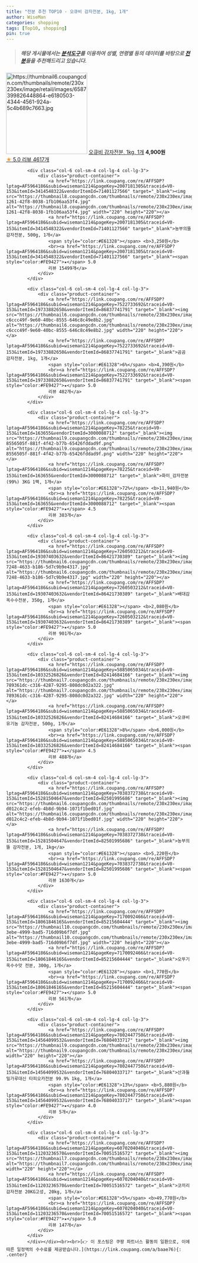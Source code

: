 ```yaml
---
title: "전분 추천 TOP10 - 오큐비 감자전분, 1kg, 1개"
author: WiseMan
categories: shopping
tags: [Top10, shopping]
pin: true
---
```


> ##### 해당 게시물에서는 [**분석도구**](https://itemscout.io/)를 이용하여 **성별**, **연령별** 등의 데이터를 바탕으로 [**전분**](https://link.coupang.com/a/baae76)들을 추천해드리고 있습니다.
<div class="container"><div class="row">
            <div class="col-6 col-sm-4 col-lg-4 col-lg-3">
                <div class="product-container">
                    <a href="https://link.coupang.com/re/AFFSDP?lptag=AF5964186&subid=wiseman1214&pageKey=5011274858&traceid=V0-153&itemId=6708537975&vendorItemId=74002097865" target="_blank"><img src="https://thumbnail6.coupangcdn.com/thumbnails/remote/230x230ex/image/retail/images/6587399826448864-e6180503-4344-4561-924a-5c4b689c7663.jpg" alt="https://thumbnail6.coupangcdn.com/thumbnails/remote/230x230ex/image/retail/images/6587399826448864-e6180503-4344-4561-924a-5c4b689c7663.jpg" width="220" height="220"></a>
                    <a href="https://link.coupang.com/re/AFFSDP?lptag=AF5964186&subid=wiseman1214&pageKey=5011274858&traceid=V0-153&itemId=6708537975&vendorItemId=74002097865" target="_blank">오큐비 감자전분, 1kg, 1개</a>
                    <span style="color:#E61328"></span> <b>4,900원</b>
                    <br><a href="https://link.coupang.com/re/AFFSDP?lptag=AF5964186&subid=wiseman1214&pageKey=5011274858&traceid=V0-153&itemId=6708537975&vendorItemId=74002097865" target="_blank"><span style="color:#FE9427">★</span> 5.0
                    리뷰 4617개</a>
                </div>
            </div>
            
            <div class="col-6 col-sm-4 col-lg-4 col-lg-3">
                <div class="product-container">
                    <a href="https://link.coupang.com/re/AFFSDP?lptag=AF5964186&subid=wiseman1214&pageKey=2007181305&traceid=V0-153&itemId=3414548322&vendorItemId=71401127566" target="_blank"><img src="https://thumbnail8.coupangcdn.com/thumbnails/remote/230x230ex/image/retail/images/2020/08/25/20/4/a8ce9431-1261-42f8-8038-1fb106aa53f4.jpg" alt="https://thumbnail8.coupangcdn.com/thumbnails/remote/230x230ex/image/retail/images/2020/08/25/20/4/a8ce9431-1261-42f8-8038-1fb106aa53f4.jpg" width="220" height="220"></a>
                    <a href="https://link.coupang.com/re/AFFSDP?lptag=AF5964186&subid=wiseman1214&pageKey=2007181305&traceid=V0-153&itemId=3414548322&vendorItemId=71401127566" target="_blank">농부의뜰 감자전분, 500g, 1개</a>
                    <span style="color:#E61328"></span> <b>3,250원</b>
                    <br><a href="https://link.coupang.com/re/AFFSDP?lptag=AF5964186&subid=wiseman1214&pageKey=2007181305&traceid=V0-153&itemId=3414548322&vendorItemId=71401127566" target="_blank"><span style="color:#FE9427">★</span> 5.0
                    리뷰 15499개</a>
                </div>
            </div>
            
            <div class="col-6 col-sm-4 col-lg-4 col-lg-3">
                <div class="product-container">
                    <a href="https://link.coupang.com/re/AFFSDP?lptag=AF5964186&subid=wiseman1214&pageKey=7522733692&traceid=V0-153&itemId=19733882650&vendorItemId=86837741791" target="_blank"><img src="https://thumbnail6.coupangcdn.com/thumbnails/remote/230x230ex/image/retail/images/1852597268171107-c6ccc49f-9e60-40bc-8555-646c8c49e8b2.jpg" alt="https://thumbnail6.coupangcdn.com/thumbnails/remote/230x230ex/image/retail/images/1852597268171107-c6ccc49f-9e60-40bc-8555-646c8c49e8b2.jpg" width="220" height="220"></a>
                    <a href="https://link.coupang.com/re/AFFSDP?lptag=AF5964186&subid=wiseman1214&pageKey=7522733692&traceid=V0-153&itemId=19733882650&vendorItemId=86837741791" target="_blank">곰곰 감자전분, 1kg, 1개</a>
                    <span style="color:#E61328">6%</span> <b>4,390원</b>
                    <br><a href="https://link.coupang.com/re/AFFSDP?lptag=AF5964186&subid=wiseman1214&pageKey=7522733692&traceid=V0-153&itemId=19733882650&vendorItemId=86837741791" target="_blank"><span style="color:#FE9427">★</span> 5.0
                    리뷰 482개</a>
                </div>
            </div>
            
            <div class="col-6 col-sm-4 col-lg-4 col-lg-3">
                <div class="product-container">
                    <a href="https://link.coupang.com/re/AFFSDP?lptag=AF5964186&subid=wiseman1214&pageKey=78225&traceid=V0-153&itemId=163655&vendorItemId=3000088712" target="_blank"><img src="https://thumbnail9.coupangcdn.com/thumbnails/remote/230x230ex/image/retail/images/617536453158437-8556505f-881f-4f42-b77b-65426fddad9f.png" alt="https://thumbnail9.coupangcdn.com/thumbnails/remote/230x230ex/image/retail/images/617536453158437-8556505f-881f-4f42-b77b-65426fddad9f.png" width="220" height="220"></a>
                    <a href="https://link.coupang.com/re/AFFSDP?lptag=AF5964186&subid=wiseman1214&pageKey=78225&traceid=V0-153&itemId=163655&vendorItemId=3000088712" target="_blank">화미_감자전분(99%) 3KG 1팩, 1개</a>
                    <span style="color:#E61328">72%</span> <b>11,940원</b>
                    <br><a href="https://link.coupang.com/re/AFFSDP?lptag=AF5964186&subid=wiseman1214&pageKey=78225&traceid=V0-153&itemId=163655&vendorItemId=3000088712" target="_blank"><span style="color:#FE9427">★</span> 4.5
                    리뷰 383개</a>
                </div>
            </div>
            
            <div class="col-6 col-sm-4 col-lg-4 col-lg-3">
                <div class="product-container">
                    <a href="https://link.coupang.com/re/AFFSDP?lptag=AF5964186&subid=wiseman1214&pageKey=7260503212&traceid=V0-153&itemId=19307403632&vendorItemId=86421730389" target="_blank"><img src="https://thumbnail6.coupangcdn.com/thumbnails/remote/230x230ex/image/retail/images/2023/06/29/17/1/aa34b247-7248-4633-b186-5d7c9b9e4317.jpg" alt="https://thumbnail6.coupangcdn.com/thumbnails/remote/230x230ex/image/retail/images/2023/06/29/17/1/aa34b247-7248-4633-b186-5d7c9b9e4317.jpg" width="220" height="220"></a>
                    <a href="https://link.coupang.com/re/AFFSDP?lptag=AF5964186&subid=wiseman1214&pageKey=7260503212&traceid=V0-153&itemId=19307403632&vendorItemId=86421730389" target="_blank">배대감 옥수수전분, 350g, 1개</a>
                    <span style="color:#E61328"></span> <b>2,080원</b>
                    <br><a href="https://link.coupang.com/re/AFFSDP?lptag=AF5964186&subid=wiseman1214&pageKey=7260503212&traceid=V0-153&itemId=19307403632&vendorItemId=86421730389" target="_blank"><span style="color:#FE9427">★</span> 5.0
                    리뷰 901개</a>
                </div>
            </div>
            
            <div class="col-6 col-sm-4 col-lg-4 col-lg-3">
                <div class="product-container">
                    <a href="https://link.coupang.com/re/AFFSDP?lptag=AF5964186&subid=wiseman1214&pageKey=5885065034&traceid=V0-153&itemId=10332526826&vendorItemId=82414684166" target="_blank"><img src="https://thumbnail7.coupangcdn.com/thumbnails/remote/230x230ex/image/retail/images/1420652041246131-789361dc-c316-4287-9295-808dc0d2a322.jpg" alt="https://thumbnail7.coupangcdn.com/thumbnails/remote/230x230ex/image/retail/images/1420652041246131-789361dc-c316-4287-9295-808dc0d2a322.jpg" width="220" height="220"></a>
                    <a href="https://link.coupang.com/re/AFFSDP?lptag=AF5964186&subid=wiseman1214&pageKey=5885065034&traceid=V0-153&itemId=10332526826&vendorItemId=82414684166" target="_blank">오큐비 유기농 감자전분, 500g, 1개</a>
                    <span style="color:#E61328">8%</span> <b>6,000원</b>
                    <br><a href="https://link.coupang.com/re/AFFSDP?lptag=AF5964186&subid=wiseman1214&pageKey=5885065034&traceid=V0-153&itemId=10332526826&vendorItemId=82414684166" target="_blank"><span style="color:#FE9427">★</span> 4.5
                    리뷰 488개</a>
                </div>
            </div>
            
            <div class="col-6 col-sm-4 col-lg-4 col-lg-3">
                <div class="product-container">
                    <a href="https://link.coupang.com/re/AFFSDP?lptag=AF5964186&subid=wiseman1214&pageKey=7038372738&traceid=V0-153&itemId=15281504647&vendorItemId=82501995686" target="_blank"><img src="https://thumbnail6.coupangcdn.com/thumbnails/remote/230x230ex/image/retail/images/2981200034376077-d012c4c2-efeb-4b8d-9b94-1071f1bed01f.jpg" alt="https://thumbnail6.coupangcdn.com/thumbnails/remote/230x230ex/image/retail/images/2981200034376077-d012c4c2-efeb-4b8d-9b94-1071f1bed01f.jpg" width="220" height="220"></a>
                    <a href="https://link.coupang.com/re/AFFSDP?lptag=AF5964186&subid=wiseman1214&pageKey=7038372738&traceid=V0-153&itemId=15281504647&vendorItemId=82501995686" target="_blank">농부의뜰 감자전분, 1개, 1kg</a>
                    <span style="color:#E61328"></span> <b>5,220원</b>
                    <br><a href="https://link.coupang.com/re/AFFSDP?lptag=AF5964186&subid=wiseman1214&pageKey=7038372738&traceid=V0-153&itemId=15281504647&vendorItemId=82501995686" target="_blank"><span style="color:#FE9427">★</span> 5.0
                    리뷰 1630개</a>
                </div>
            </div>
            
            <div class="col-6 col-sm-4 col-lg-4 col-lg-3">
                <div class="product-container">
                    <a href="https://link.coupang.com/re/AFFSDP?lptag=AF5964186&subid=wiseman1214&pageKey=7170092466&traceid=V0-153&itemId=18061846165&vendorItemId=85215604444" target="_blank"><img src="https://thumbnail10.coupangcdn.com/thumbnails/remote/230x230ex/image/retail/images/2023/03/02/10/3/8d25c1c2-3ebe-4999-bad5-716d09b6f7df.jpg" alt="https://thumbnail10.coupangcdn.com/thumbnails/remote/230x230ex/image/retail/images/2023/03/02/10/3/8d25c1c2-3ebe-4999-bad5-716d09b6f7df.jpg" width="220" height="220"></a>
                    <a href="https://link.coupang.com/re/AFFSDP?lptag=AF5964186&subid=wiseman1214&pageKey=7170092466&traceid=V0-153&itemId=18061846165&vendorItemId=85215604444" target="_blank">오뚜기 옥수수맛 전분, 300g, 1개</a>
                    <span style="color:#E61328"></span> <b>1,770원</b>
                    <br><a href="https://link.coupang.com/re/AFFSDP?lptag=AF5964186&subid=wiseman1214&pageKey=7170092466&traceid=V0-153&itemId=18061846165&vendorItemId=85215604444" target="_blank"><span style="color:#FE9427">★</span> 5.0
                    리뷰 561개</a>
                </div>
            </div>
            
            <div class="col-6 col-sm-4 col-lg-4 col-lg-3">
                <div class="product-container">
                    <a href="https://link.coupang.com/re/AFFSDP?lptag=AF5964186&subid=wiseman1214&pageKey=7802447750&traceid=V0-153&itemId=14564099532&vendorItemId=76804033717" target="_blank"><img src="https://thumbnail9.coupangcdn.com/thumbnails/remote/230x230ex/image/vendor_inventory/24e5/094919c38e8133fa3ea393c70aca726505861a31373a6551a2d7d6177c63.jpg" alt="https://thumbnail9.coupangcdn.com/thumbnails/remote/230x230ex/image/vendor_inventory/24e5/094919c38e8133fa3ea393c70aca726505861a31373a6551a2d7d6177c63.jpg" width="220" height="220"></a>
                    <a href="https://link.coupang.com/re/AFFSDP?lptag=AF5964186&subid=wiseman1214&pageKey=7802447750&traceid=V0-153&itemId=14564099532&vendorItemId=76804033717" target="_blank">산과들 밀가루대신 타피오카전분 99.9% 1kg, 1개</a>
                    <span style="color:#E61328">13%</span> <b>5,880원</b>
                    <br><a href="https://link.coupang.com/re/AFFSDP?lptag=AF5964186&subid=wiseman1214&pageKey=7802447750&traceid=V0-153&itemId=14564099532&vendorItemId=76804033717" target="_blank"><span style="color:#FE9427">★</span> 4.0
                    리뷰 5개</a>
                </div>
            </div>
            
            <div class="col-6 col-sm-4 col-lg-4 col-lg-3">
                <div class="product-container">
                    <a href="https://link.coupang.com/re/AFFSDP?lptag=AF5964186&subid=wiseman1214&pageKey=6070204040&traceid=V0-153&itemId=11203236570&vendorItemId=70051516572" target="_blank"><img src="https://thumbnail7.coupangcdn.com/thumbnails/remote/230x230ex/image/vendor_inventory/56e7/67ec436f56d000910ff125cb6ae00f920632e34aa0d55d34fee293624d5c.JPG" alt="https://thumbnail7.coupangcdn.com/thumbnails/remote/230x230ex/image/vendor_inventory/56e7/67ec436f56d000910ff125cb6ae00f920632e34aa0d55d34fee293624d5c.JPG" width="220" height="220"></a>
                    <a href="https://link.coupang.com/re/AFFSDP?lptag=AF5964186&subid=wiseman1214&pageKey=6070204040&traceid=V0-153&itemId=11203236570&vendorItemId=70051516572" target="_blank">코끼리감자전분 20KG고성, 20kg, 1개</a>
                    <span style="color:#E61328">5%</span> <b>49,770원</b>
                    <br><a href="https://link.coupang.com/re/AFFSDP?lptag=AF5964186&subid=wiseman1214&pageKey=6070204040&traceid=V0-153&itemId=11203236570&vendorItemId=70051516572" target="_blank"><span style="color:#FE9427">★</span> 5.0
                    리뷰 147개</a>
                </div>
            </div>
            </div></div><br><br>[👉 이 포스팅은 쿠팡 파트너스 활동의 일환으로, 이에 따른 일정액의 수수료를 제공받습니다.](https://link.coupang.com/a/baae76){: .center}